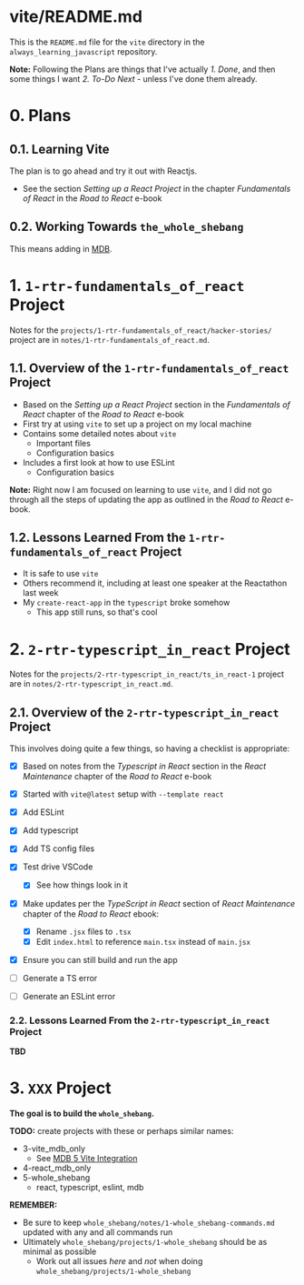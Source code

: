 
# vite/README.md

This is the `README.md` file for the `vite` directory in the `always_learning_javascript` repository.

**Note:** Following the Plans are things that I've actually *1. Done*, and then some things I want *2. To-Do Next* -
unless I've done them already.

# 0. Plans

## 0.1. Learning Vite

The plan is to go ahead and try it out with Reactjs.

- See the section *Setting up a React Project* in the chapter *Fundamentals of React* in the *Road to React* e-book

## 0.2. Working Towards `the_whole_shebang`

This means adding in [MDB](https://mdbootstrap.com).


# 1. `1-rtr-fundamentals_of_react` Project

Notes for the `projects/1-rtr-fundamentals_of_react/hacker-stories/` project are in
`notes/1-rtr-fundamentals_of_react.md`.

## 1.1. Overview of the `1-rtr-fundamentals_of_react` Project

- Based on the *Setting up a React Project* section in the *Fundamentals of React* chapter of the *Road to React* e-book
- First try at using `vite` to set up a project on my local machine
- Contains some detailed notes about `vite`
  - Important files
  - Configuration basics
- Includes a first look at how to use ESLint
  - Configuration basics

**Note:** Right now I am focused on learning to use `vite`, and I did not go through all the steps of updating the app as
outlined in the *Road to React* e-book.

## 1.2. Lessons Learned From the `1-rtr-fundamentals_of_react` Project

- It is safe to use `vite`
- Others recommend it, including at least one speaker at the Reactathon last week
- My `create-react-app` in the `typescript` broke somehow
  - This app still runs, so that's cool


# 2. `2-rtr-typescript_in_react` Project

Notes for the `projects/2-rtr-typescript_in_react/ts_in_react-1` project are in
`notes/2-rtr-typescript_in_react.md`.

## 2.1. Overview of the `2-rtr-typescript_in_react` Project

This involves doing quite a few things, so having a checklist is appropriate:

- [x] Based on notes from the *Typescript in React* section in the *React Maintenance* chapter of the *Road to React* e-book
- [x] Started with `vite@latest` setup with `--template react`
- [x] Add ESLint
- [x] Add typescript
- [x] Add TS config files
- [x] Test drive VSCode
  - [x] See how things look in it
- [x] Make updates per the *TypeScript in React* section of *React Maintenance* chapter of the *Road to React* ebook:
  - [x] Rename `.jsx` files to `.tsx`
  - [x] Edit `index.html` to reference `main.tsx` instead of `main.jsx`
- [x] Ensure you can still build and run the app
- [ ] Generate a TS error
- [ ] Generate an ESLint error


### 2.2. Lessons Learned From the `2-rtr-typescript_in_react` Project
**TBD**


# 3. `XXX` Project

**The goal is to build the `whole_shebang`.**

**TODO:** create projects with these or perhaps similar names:

- 3-vite_mdb_only
  - See [MDB 5 Vite Integration](https://mdbootstrap.com/docs/standard/getting-started/vite-integration/)
- 4-react_mdb_only
- 5-whole_shebang
  - react, typescript, eslint, mdb

**REMEMBER:**

- Be sure to keep `whole_shebang/notes/1-whole_shebang-commands.md` updated with any and all commands run
- Ultimately `whole_shebang/projects/1-whole_shebang` should be as minimal as possible
  - Work out all issues *here* and *not* when doing `whole_shebang/projects/1-whole_shebang`

